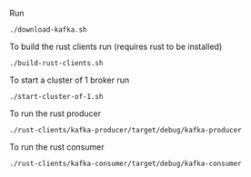 Run
```
./download-kafka.sh
```

To build the rust clients run (requires rust to be installed)
```
./build-rust-clients.sh
```

To start a cluster of 1 broker run
```
./start-cluster-of-1.sh
```

To run the rust producer
```
./rust-clients/kafka-producer/target/debug/kafka-producer
```

To run the rust consumer
```
./rust-clients/kafka-consumer/target/debug/kafka-consumer
```
